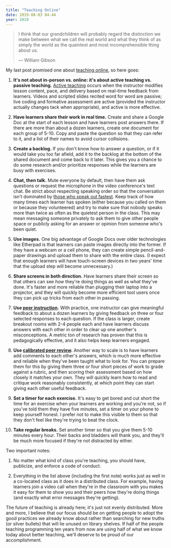 ```yaml
---
title: "Teaching Online"
date: 2019-08-03 04:44
year: 2019
---
```


> I think that our grandchildren will probably regard the distinction we make
> between what we call the real world and what they think of as simply the world
> as the quaintest and most incomprehensible thing about us.
>
> — William Gibson

My last post promised one about [teaching online]({{site.github.url}}/2019/07/27/doing-good-and-getting-paid.html),
so here goes:

1.  **It's not about in-person vs. online: it's about active teaching vs. passive teaching.**
    [Active teaching]({{site.github.url}}/2019/05/26/active-teaching.html)
    occurs when the instructor modifies lesson content, pace, and delivery
    based on real-time feedback from learners.
    Videos and scripted slides recited word for word are passive;
    live coding and formative assessment are active
    (provided the instructor actually changes tack when appropriate),
    and active is more effective.

2.  **Have learners share their work in real time.**
    Create and share a Google Doc at the start of each lesson
    and have learners post answers there.
    If there are more than about a dozen learners,
    create one document for each group of 5-10.
    Copy and paste the question so that they can refer to it,
    and a list of their names to avoid cursor collisions.

3.  **Create a backlog.**
    If you don't know how to answer a question,
    or if it would take you too far afield,
    add it to the backlog at the bottom of the shared document
    and come back to it later.
    This gives you a chance to do some research and/or prioritize responses
    while the learners are busy with exercises.

4.  **Chat, then talk.**
    Mute everyone by default,
    then have them ask questions or request the microphone in the video conference's text chat.
    Be strict about respecting speaking order so that the conversation isn't dominated by
    [those who speak out fastest](https://chelseatroy.com/2018/03/29/why-do-remote-meetings-suck-so-much/).
    Keep track of how many times each learner has spoken
    (either because you called on them or because they volunteered)
    and try to make sure that nobody speaks more than twice as often as the quietest person in the class.
    This may mean messaging someone privately to ask them to give other people space
    or publicly asking for an answer or opinion from someone who's been quiet.

5.  **Use images.**
    One big advantage of Google Docs over older technologies like Etherpad
    is that learners can paste images directly into the former.
    If they have a webcam or a cell phone,
    they can create simple pencil-and-paper drawings and upload them
    to share with the entire class.
    (I expect that enough learners will have touch-screen devices in two years' time
    that the upload step will become unnecessary.)

6.  **Share screens in both direction.**
    Have learners share their screen so that others can see *how* they're doing things
    as well as *what* they've done.
    It's faster and more reliable than plugging their laptop into a projector,
    and they will quickly become more efficient tool users
    once they can pick up tricks from each other in passing.

7.  **Use [peer instruction](http://teachtogether.tech/#s:classroom-peer).**
    With practice,
    one instructor can give meaningful feedback to about a dozen learners
    by giving feedback on three or four selected responses to each question.
    If the class is larger,
    create breakout rooms with 2-4 people each
    and have learners discuss answers with each other
    in order to clear up one another's misconceptions.
    A metric ton of research has proven that this is pedagogically effective,
    and it also helps keep learners engaged.

8.  **Use [calibrated peer review](http://teachtogether.tech/#s:individual-peer).**
    Another way to scale is to have learners add comments to each other's answers,
    which is much more effective and reliable when they've been taught what to look for.
    You can prepare them for this by giving them
    three or four short pieces of work to grade against a rubric,
    and then scoring their assessment based on how closely it matches your own.
    They will quickly learn how to read and critique work reasonably consistently,
    at which point they can start giving each other useful feedback.

9.  **Set a timer for each exercise.**
    It's easy to get bored and cut short the time for an exercise
    when your learners are working and you're not,
    so if you've told them they have five minutes,
    set a timer on your phone to keep yourself honest.
    I prefer not to make this visible to them
    so that they don't feel like they're trying to beat the clock.

10. **Take regular breaks.**
    Set another timer so that you give them 5-10 minutes every hour.
    Their backs and bladders will thank you,
    and they'll be much more focused if they're not distracted by either.

Two important notes:

1.  No matter what kind of class you're teaching,
    you should have, publicize, and enforce a code of conduct.

2.  Everything in the list above (including the first note)
    works just as well in a co-located class as it does in a distributed class.
    For example,
    having learners join a video call when they're in the classroom with you
    makes it easy for them to show you and their peers how they're doing things
    (and exactly what error messages they're getting).

The future of teaching is already here; it's just not evenly distributed.
More and more,
I believe that our focus should be on getting people to adopt the good practices we already know about
rather than searching for new truths (or silver bullets)
that will lie unused on library shelves.
If half of the people teaching programming ten years from now
are using half of what we know today about better teaching,
we'll deserve to be proud of our accomplishment.
